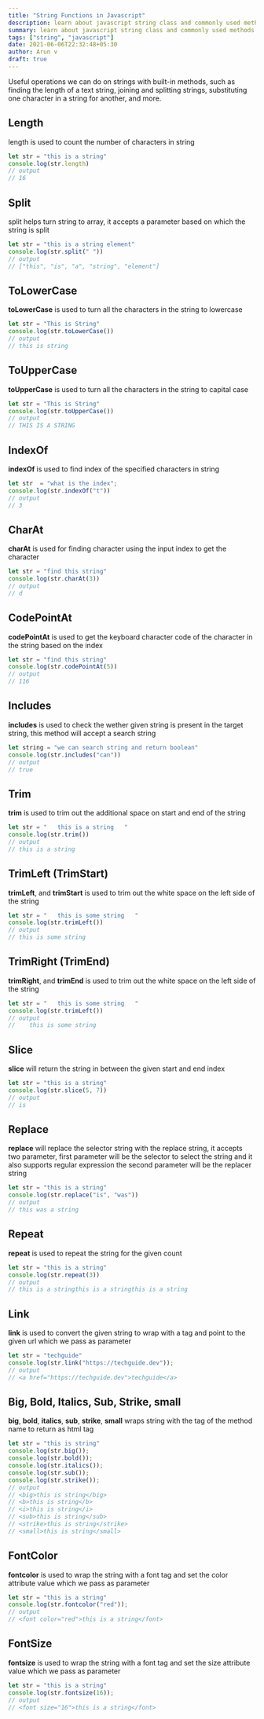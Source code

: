 ```yaml
---
title: "String Functions in Javascript"
description: learn about javascript string class and commonly used methods which will help developer more productive and achieve required functionality
summary: learn about javascript string class and commonly used methods which will help developer more productive and achieve required functionality
tags: ["string", "javascript"]
date: 2021-06-06T22:32:48+05:30
author: Arun v
draft: true
---
```


Useful operations we can do on strings with built-in methods, such as finding the length of a text string, joining and splitting strings, substituting one character in a string for another, and more.

## Length
length is used to count the number of characters in string

```js
let str = "this is a string"
console.log(str.length)
// output
// 16
```

## Split
split helps turn string to array, it accepts a parameter based on which the string is split

```js
let str = "this is a string element"
console.log(str.split(" "))
// output
// ["this", "is", "a", "string", "element"]
```

## ToLowerCase
__toLowerCase__ is used to turn all the characters in the string to lowercase

```js
let str = "This is String"
console.log(str.toLowerCase())
// output
// this is string
```

## ToUpperCase
__toUpperCase__ is used to turn all the characters  in the string to capital case
```js
let str = "This is String"
console.log(str.toUpperCase())
// output
// THIS IS A STRING
```

## IndexOf
__indexOf__ is used to find index of the specified characters in string
```js
let str  = "what is the index";
console.log(str.indexOf("t"))
// output
// 3
```


## CharAt
__charAt__ is used for finding character using the input index to get the character
```js
let str = "find this string"
console.log(str.charAt(3))
// output
// d
```

## CodePointAt
__codePointAt__ is used to get the keyboard character code of the character in the string based on the index
```js
let str = "find this string"
console.log(str.codePointAt(5))
// output
// 116
```

## Includes
__includes__ is used to check the wether given string is present in the target string, this method will accept a search string
```js
let string = "we can search string and return boolean"
console.log(str.includes("can"))
// output
// true
```

## Trim
__trim__ is used to trim out the additional space on start and end of the string
```js
let str = "   this is a string   "
console.log(str.trim())
// output
// this is a string
```

## TrimLeft (TrimStart)
__trimLeft__, and __trimStart__ is used to trim out the white space on the left side of the string
```js
let str = "   this is some string   "
console.log(str.trimLeft())
// output
// this is some string
```


## TrimRight (TrimEnd)
__trimRight__, and __trimEnd__ is used to trim out the white space on the left side of the string
```js
let str = "   this is some string   "
console.log(str.trimLeft())
// output
//    this is some string
```

## Slice
__slice__ will return the string in between the given start and end index
```js
let str = "this is a string"
console.log(str.slice(5, 7))
// output
// is
```

## Replace
__replace__ will replace the selector string with the replace string, it accepts two parameter, first parameter will be the selector to select the string and it also supports regular expression the second parameter will be the replacer string
```js
let str = "this is a string"
console.log(str.replace("is", "was"))
// output
// this was a string
```

## Repeat
__repeat__ is used to repeat the string for the given count
```js
let str = "this is a string"
console.log(str.repeat(3))
// output
// this is a stringthis is a stringthis is a string
```

## Link
__link__ is used to convert the given string to wrap with a tag and point to the given url which we pass as parameter
```js
let str = "techguide"
console.log(str.link("https://techguide.dev"));
// output
// <a href="https://techguide.dev">techguide</a>
```

## Big, Bold, Italics, Sub, Strike, small
__big__, __bold__, __italics__, __sub__, __strike__, __small__ wraps string with the tag of the method name to return as html tag
```js
let str = "this is string"
console.log(str.big());
console.log(str.bold());
console.log(str.italics());
console.log(str.sub());
console.log(str.strike());
// output
// <big>this is string</big>
// <b>this is string</b>
// <i>this is string</i>
// <sub>this is string</sub>
// <strike>this is string</strike>
// <small>this is string</small>
```

## FontColor
__fontcolor__ is used to wrap the string with a font tag and set the color attribute value which we pass as parameter
```js
let str = "this is a string"
console.log(str.fontcolor("red"));
// output
// <font color="red">this is a string</font>
```

## FontSize
__fontsize__ is used to wrap the string with a font tag and set the size attribute value which we pass as parameter
```js
let str = "this is a string"
console.log(str.fontsize(16));
// output
// <font size="16">this is a string</font>
```

















